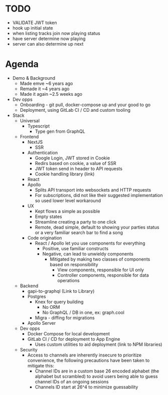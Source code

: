 # TODO
- VALIDATE JWT token
- hook up initial state
- when listing tracks join now playing status
- have server determine now playing 
- server can also determine up next 

# Agenda

- Demo & Background
    - Made emve ~6 years ago
    - Remade it ~4 years ago
    - Made it again ~2.5 weeks ago
- Dev opps 
    - Onboarding - git pull, docker-compose up and your good to go
    - Deployment, using GitLab CI / CD and custom tooling
- Stack 
    - Universal
        - Typescript
            - Type gen from GraphQL                  
    - Frontend
        - NextJS  
            - SSR
        - Authentication
            - Google Login, JWT stored in Cookie
            - Redirs based on cookie, a value of SSR
            - JWT token send in header to API requests
            - Cookie handling library (link) 
        - React 
        - Apollo 
            - Splits API transport into websockets and HTTP requests
            - For subscriptions, did not like their suggested implementation so used lower level workaround
        - UX
            - Kept flows a simple as possible
            - Empty states 
            - Streamline creating a party to one click
            - Remote, dead simple, default to showing your parties status or a very familiar search bar to find a song
        - Code origination
            - React / Apollo let you use components for everything
                - Positive, use familiar constructs 
                - Negative, can lead to unwieldy components
                    - Mitigated by making two classes of components based on responsibility 
                        - View components, responsible for UI only
                        - Controller components, responsible for data operations                           
    - Backend 
        - gapi-to-graphql (Link to Library)           
        - Postgres
            - Knex for query building   
                - No ORM
                - No GraphQL / DB in one, ex: graph.cool
            - Migra - diffing for migrations 
        - Apollo Server
    - Dev opps
        - Docker Compose for local development
        - GitLab CI / CD for deployment to App Engine 
            - Uses custom utilities to aid deployment (link to NPM libraries)
    - Security
        - Access to channels are inherently insecure to prioritize convenience, the following precautions have been taken to  mitigate this:   
            - Channel IDs are in a custom base 26 encoded alphabet (the alphabet but scrambled) to avoid users being able to guess channel IDs of an ongoing sessions
            - Channels ID start at 26^4 to minimize guessability 
        
 
